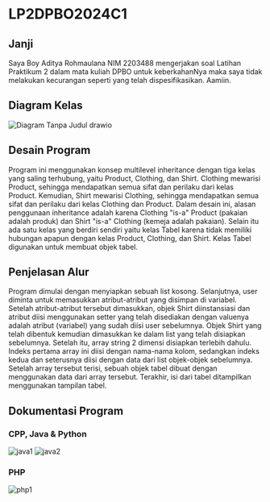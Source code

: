 # LP2DPBO2024C1
## Janji
Saya Boy Aditya Rohmaulana NIM 2203488 mengerjakan
soal Latihan Praktikum 2 dalam mata kuliah DPBO
untuk keberkahanNya maka saya tidak melakukan kecurangan seperti yang telah dispesifikasikan. Aamiin.

## Diagram Kelas
![Diagram Tanpa Judul drawio](https://github.com/boyaditya/LP2DPBO2024C1/assets/135103722/74a967a2-d204-4ece-ad57-dce1e123f633)

## Desain Program
Program ini menggunakan konsep multilevel inheritance dengan tiga kelas yang saling terhubung, yaitu Product, Clothing, dan Shirt. Clothing mewarisi Product, sehingga mendapatkan semua sifat dan perilaku dari kelas Product. Kemudian, Shirt mewarisi Clothing, sehingga mendapatkan semua sifat dan perilaku dari kelas Clothing dan Product. Dalam desain ini, alasan penggunaan inheritance adalah karena Clothing "is-a" Product (pakaian adalah produk) dan Shirt "is-a" Clothing (kemeja adalah pakaian). Selain itu ada satu kelas yang berdiri sendiri yaitu kelas Tabel karena tidak memiliki hubungan apapun dengan kelas Product, Clothing, dan Shirt. Kelas Tabel digunakan untuk membuat objek tabel.

## Penjelasan Alur
Program dimulai dengan menyiapkan sebuah list kosong. Selanjutnya, user diminta untuk memasukkan atribut-atribut yang disimpan di variabel. Setelah atribut-atribut tersebut dimasukkan, objek Shirt diinstansiasi dan atribut diisi menggunakan setter yang telah disediakan dengan valuenya adalah atribut (variabel) yang sudah diisi user sebelumnya. Objek Shirt yang telah dibentuk kemudian dimasukkan ke dalam list yang telah disiapkan sebelumnya. Setelah itu, array string 2 dimensi disiapkan terlebih dahulu. Indeks pertama array ini diisi dengan nama-nama kolom, sedangkan indeks kedua dan seterusnya diisi dengan data dari list objek-objek sebelumnya. Setelah array tersebut terisi, sebuah objek tabel dibuat dengan menggunakan data dari array tersebut. Terakhir, isi dari tabel ditampilkan menggunakan tampilan tabel.


## Dokumentasi Program
### CPP, Java & Python
![java1](https://github.com/boyaditya/LP2DPBO2024C1/assets/135103722/d30473f9-512d-4560-ac0d-422f3ba0a4dd)
![java2](https://github.com/boyaditya/LP2DPBO2024C1/assets/135103722/261b6a6a-c7fb-4d1d-88db-67c74c9e42a1)

### PHP
![php1](https://github.com/boyaditya/LP2DPBO2024C1/assets/135103722/a5a7c2fc-5fb8-4b9c-9ef8-a91e40be488c)

